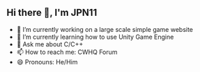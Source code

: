 ## Hi there 👋, I'm JPN11

- 🔭 I’m currently working on a large scale simple game website
- 🌱 I’m currently learning how to use Unity Game Engine
- 💬 Ask me about C/C++
- 📫 How to reach me: CWHQ Forum
- 😄 Pronouns: He/Him
